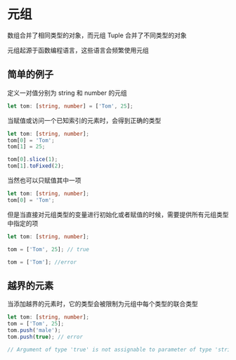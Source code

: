 # 元组

数组合并了相同类型的对象，而元组 Tuple 合并了不同类型的对象

元组起源于函数编程语言，这些语言会频繁使用元组

## 简单的例子

定义一对值分别为 string 和 number 的元组

```typescript
let tom: [string, number] = ['Tom', 25];
```

当赋值或访问一个已知索引的元素时，会得到正确的类型

```typescript
let tom: [string, number];
tom[0] = 'Tom';
tom[1] = 25;

tom[0].slice(1);
tom[1].toFixed(2);
```

当然也可以只赋值其中一项

```typescript
let tom: [string, number];
tom[0] = 'Tom';
```

但是当直接对元组类型的变量进行初始化或者赋值的时候，需要提供所有元组类型中指定的项

```typescript
let tom: [string, number];

tom = ['Tom', 25]; // true

tom = ['Tom']; //error
```

## 越界的元素

当添加越界的元素时，它的类型会被限制为元组中每个类型的联合类型

```typescript
let tom: [string, number];
tom = ['Tom', 25];
tom.push('male');
tom.push(true); // error 

// Argument of type 'true' is not assignable to parameter of type 'string | number'
```
